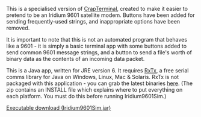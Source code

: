 
This is a specialised version of [CrapTerminal](http://software.ianrenton.com/crapterminal), created to make it easier to pretend to be an Iridium 9601 satellite modem.  Buttons have been added for sending frequently-used strings, and inappropriate options have been removed.

It is important to note that this is not an automated program that behaves like a 9601 - it is simply a basic terminal app with some buttons added to send common 9601 message strings, and a button to send a file's worth of binary data as the contents of an incoming data packet.

This is a Java app, written for JRE version 6.  It requires [RxTx](http://rxtx.qbang.org/wiki/index.php/Main_Page), a free serial comms library for Java on Windows, Linux, Mac & Solaris.  RxTx is not packaged with this application - you can grab the latest binaries [here](http://rxtx.qbang.org/wiki/index.php/Download).  (The zip contains an INSTALL file which explains where to put everything on each platform.  You must do this before running Iridium9601Sim.) 

[Executable download (Iridium9601Sim.jar)](http://www.onlydreaming.net/files/CrapTerminal/Iridium9601Sim.jar)
